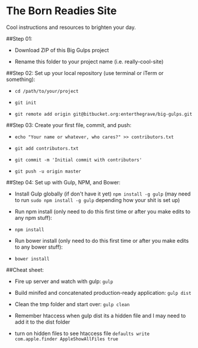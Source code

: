The Born Readies Site
=====================

Cool instructions and resources to brighten your day.


##Step 01:

- Download ZIP of this Big Gulps project

- Rename this folder to your project name (i.e. really-cool-site)


##Step 02: Set up your local repository (use terminal or iTerm or something):

- `cd /path/to/your/project`

- `git init`

- `git remote add origin git@bitbucket.org:enterthegrave/big-gulps.git`


##Step 03: Create your first file, commit, and push:

- `echo "Your name or whatever, who cares?" >> contributors.txt`

- `git add contributors.txt`

- `git commit -m 'Initial commit with contributors'`

- `git push -u origin master`


##Step 04: Set up with Gulp, NPM, and Bower:

- Install Gulp globally (if don't have it yet) `npm install -g gulp` (may need to run `sudo npm install -g gulp` depending how your shit is set up)

- Run npm install (only need to do this first time or after you make edits to any npm stuff):

- `npm install`

- Run bower install (only need to do this first time or after you make edits to any bower stuff):

- `bower install`


##Cheat sheet:

- Fire up server and watch with gulp: `gulp`

- Build minifed and concatenated production-ready application: `gulp dist`

- Clean the tmp folder and start over: `gulp clean`

- Remember htaccess when gulp dist its a hidden file and I may need to add it to the dist folder

- turn on hidden files to see htaccess file `defaults write com.apple.finder AppleShowAllFiles true`
